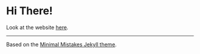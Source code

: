 # Hi There!

Look at the website [here](https://thompijnenburg.github.io).

---

Based on the [Minimal Mistakes Jekyll theme](https://github.com/mmistakes/minimal-mistakes).
